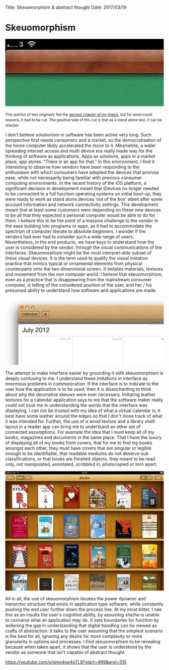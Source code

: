 Title: Skeuomorphism & abstract thought
Date: 2017/03/19

# Skeuomorphism

![](../images/photo-copy-2.png)

<small>This portion of text originally fed the [second chapter of my thesis](http://tangible.tools/chapter-2-efficacy-or-efficiency.html), but for word count reasons, it had to be cut. The positive side of this cut is that as a stand alone text, it can be sharper.</small>

<!-- ### Skeuomorphism -->
I don't believe solutionism in software has been active very long. Such perspective first needs consumers and a market, so the democratisation of the home computer likely accelerated the move to it. Meanwhile, a wider spreading internet access and multi device era really made way for the thinking of software as applications. Apps as solutions, apps in a market place, app stores. “There is an app for that.” In this environment, I find it interesting to observe how vendors have been responding to the enthusiasm with which consumers have adopted the devices that promise ease, while not necessarily being familiar with previous consumer computing environments. In the recent history of the iOS platform, a significant decision in development meant that iDevices no longer needed to be connected to a full function operating systems on initial boot-up, they were ready to work as stand alone devices ‘out of the box’ albeit after some account information and network connectivity settings. This development meant that at least some customers were depending on these new devices to be all that they expected a personal computer would be able to do for them. I believe this to be the point of a massive challenge to the vendor in the ease building into programs or apps, as it had to accommodate the spectrum of computer literate to absolute beginners. I wonder if the vendors had ever had to consider such a wide range of users. Nevertheless, in the end products, we have keys to understand how the user is considered by the vendor, through the visual communications of the interfaces. Skeuomorphism might be the most interpret-able subset of these visual devices. It is the term used to qualify the visual imitation practice that mimics typical or ornamental elements from physical counterparts onto the two dimensional screen. It imitates materials, textures and movement from the non computer world. I believe that skeuomorphism, even as a practice that is disappearing from the mainstream consumer computer, is telling of the considered position of the user, and her / his presumed ability to understand how software and applications are made.

![](../images/iCal.png)

The attempt to make interface easier by grounding it with skeuomorphism is deeply confusing to me. I understand these imitations in interface as enormous problems in communication. If the interface is to indicate to the user how the application is to be used, then it is disenchanting to think about why the decorative skeuws were ever necessary. Imitating leather textures for a calendar application says to me that the software maker really could not trust me in understanding the words that the interface was displaying. I can not be trusted with my idea of what a virtual calendar is, it best have some leather around the edges so that I don't loose track of what it was intended for. Further, the use of a wood texture and a library shelf layout in a reader app can bring me to understand an other set of connected assumptions. For example the idea that I must keep all of my books, magazines and documents in the same place. That I have the luxury of displaying all of my books front covers, that for me to find my books amongst each other, they must have covers that are singular or legible enough to be identifiable, that readable mediums do not deserve sub classifications, or that books are finished objects, they meant to be read only, not manipulated, annotated, scribbled in, photocopied or torn apart.

![](../images/ibooks111.jpg)

All in all, the use of skeuomorphism iterates the power dynamic and hierarchic structure that exists in application type software, while constantly pushing the end user further down the process line. At my most bitter, I see this as an insults the user's cognitive ability, by assuming she/he is unable to conceive what an application may do. It sets boundaries for function by widening the gap in understanding that digital handling can be viewed as crafts of abstraction. It talks to the user assuming that the simplest scenario is the best for all, ignoring any desire for more complexity or more granularity in options and processes. I find skeuomorphism to be revealing because when taken apart, it shows that the user is understood by the vendor as someone that isn't capable of abstract thought.

https://youtube.com/v/gmn4ve4oTL8?start=499&end=515
